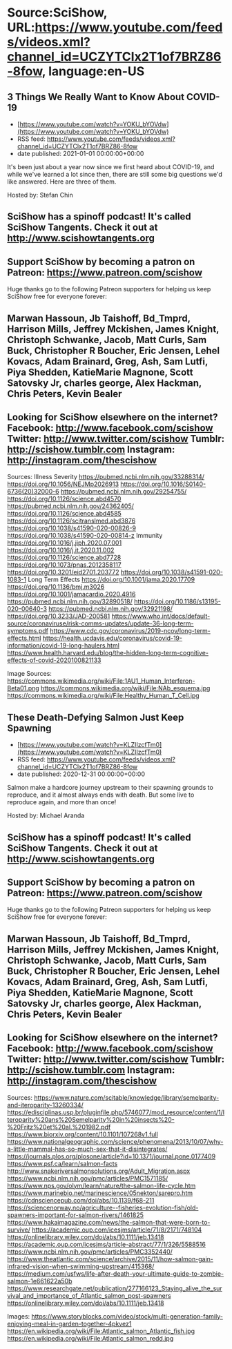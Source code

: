 # Source:SciShow, URL:https://www.youtube.com/feeds/videos.xml?channel_id=UCZYTClx2T1of7BRZ86-8fow, language:en-US

## 3 Things We Really Want to Know About COVID-19
 - [https://www.youtube.com/watch?v=YOKU_bYOVdw](https://www.youtube.com/watch?v=YOKU_bYOVdw)
 - RSS feed: https://www.youtube.com/feeds/videos.xml?channel_id=UCZYTClx2T1of7BRZ86-8fow
 - date published: 2021-01-01 00:00:00+00:00

It's been just about a year now since we first heard about COVID-19, and while we've learned a lot since then, there are still some big questions we'd like answered. Here are three of them.

Hosted by: Stefan Chin

SciShow has a spinoff podcast! It's called SciShow Tangents. Check it out at http://www.scishowtangents.org
----------
Support SciShow by becoming a patron on Patreon: https://www.patreon.com/scishow
----------
Huge thanks go to the following Patreon supporters for helping us keep SciShow free for everyone forever:

Marwan Hassoun, Jb Taishoff, Bd_Tmprd, Harrison Mills, Jeffrey Mckishen, James Knight, Christoph Schwanke, Jacob, Matt Curls, Sam Buck, Christopher R Boucher, Eric Jensen, Lehel Kovacs, Adam Brainard, Greg, Ash, Sam Lutfi, Piya Shedden, KatieMarie Magnone, Scott Satovsky Jr, charles george, Alex Hackman, Chris Peters, Kevin Bealer
----------
Looking for SciShow elsewhere on the internet?
Facebook: http://www.facebook.com/scishow
Twitter: http://www.twitter.com/scishow
Tumblr: http://scishow.tumblr.com
Instagram: http://instagram.com/thescishow
----------
Sources:
Illness Severity
https://pubmed.ncbi.nlm.nih.gov/33288314/
https://doi.org/10.1056/NEJMp2026913
https://doi.org/10.1016/S0140-6736(20)32000-6
https://pubmed.ncbi.nlm.nih.gov/29254755/
https://doi.org/10.1126/science.abd4570
https://pubmed.ncbi.nlm.nih.gov/24362405/
https://doi.org/10.1126/science.abd4585
https://doi.org/10.1126/scitranslmed.abd3876
https://doi.org/10.1038/s41590-020-00826-9
https://doi.org/10.1038/s41590-020-00814-z
Immunity
https://doi.org/10.1016/j.jiph.2020.07.001
https://doi.org/10.1016/j.it.2020.11.002
https://doi.org/10.1126/science.abd7728
https://doi.org/10.1073/pnas.2012358117
https://doi.org/10.3201/eid2701.203772
https://doi.org/10.1038/s41591-020-1083-1 
Long Term Effects
https://doi.org/10.1001/jama.2020.17709
https://doi.org/10.1136/bmj.m3026
https://doi.org/10.1001/jamacardio.2020.4916
https://pubmed.ncbi.nlm.nih.gov/32890518/
https://doi.org/10.1186/s13195-020-00640-3
https://pubmed.ncbi.nlm.nih.gov/32921198/
https://doi.org/10.3233/JAD-200581
https://www.who.int/docs/default-source/coronaviruse/risk-comms-updates/update-36-long-term-symptoms.pdf 
https://www.cdc.gov/coronavirus/2019-ncov/long-term-effects.html 
https://health.ucdavis.edu/coronavirus/covid-19-information/covid-19-long-haulers.html 
https://www.health.harvard.edu/blog/the-hidden-long-term-cognitive-effects-of-covid-2020100821133 

Image Sources:
https://commons.wikimedia.org/wiki/File:1AU1_Human_Interferon-Beta01.png
https://commons.wikimedia.org/wiki/File:NAb_esquema.jpg
https://commons.wikimedia.org/wiki/File:Healthy_Human_T_Cell.jpg

## These Death-Defying Salmon Just Keep Spawning
 - [https://www.youtube.com/watch?v=KLZIIzcfTm0](https://www.youtube.com/watch?v=KLZIIzcfTm0)
 - RSS feed: https://www.youtube.com/feeds/videos.xml?channel_id=UCZYTClx2T1of7BRZ86-8fow
 - date published: 2020-12-31 00:00:00+00:00

Salmon make a hardcore journey upstream to their spawning grounds to reproduce, and it almost always ends with death. But some live to reproduce again, and more than once! 

Hosted by: Michael Aranda

SciShow has a spinoff podcast! It's called SciShow Tangents. Check it out at http://www.scishowtangents.org
----------
Support SciShow by becoming a patron on Patreon: https://www.patreon.com/scishow
----------
Huge thanks go to the following Patreon supporters for helping us keep SciShow free for everyone forever:

Marwan Hassoun, Jb Taishoff, Bd_Tmprd, Harrison Mills, Jeffrey Mckishen, James Knight, Christoph Schwanke, Jacob, Matt Curls, Sam Buck, Christopher R Boucher, Eric Jensen, Lehel Kovacs, Adam Brainard, Greg, Ash, Sam Lutfi, Piya Shedden, KatieMarie Magnone, Scott Satovsky Jr, charles george, Alex Hackman, Chris Peters, Kevin Bealer
----------
Looking for SciShow elsewhere on the internet?
Facebook: http://www.facebook.com/scishow
Twitter: http://www.twitter.com/scishow
Tumblr: http://scishow.tumblr.com
Instagram: http://instagram.com/thescishow
----------
Sources:
https://www.nature.com/scitable/knowledge/library/semelparity-and-iteroparity-13260334/
https://edisciplinas.usp.br/pluginfile.php/5746077/mod_resource/content/1/Iteroparity%20ans%20Semelparity%20in%20insects%20-%20Fritz%20et%20al.%201982.pdf
https://www.biorxiv.org/content/10.1101/107268v1.full
https://www.nationalgeographic.com/science/phenomena/2013/10/07/why-a-little-mammal-has-so-much-sex-that-it-disintegrates/
https://journals.plos.org/plosone/article?id=10.1371/journal.pone.0177409
https://www.psf.ca/learn/salmon-facts
http://www.snakeriversalmonsolutions.org/Adult_Migration.aspx
https://www.ncbi.nlm.nih.gov/pmc/articles/PMC1571185/
https://www.nps.gov/olym/learn/nature/the-salmon-life-cycle.htm
https://www.marinebio.net/marinescience/05nekton/sarepro.htm
https://cdnsciencepub.com/doi/abs/10.1139/f68-211
https://sciencenorway.no/agriculture--fisheries-evolution-fish/old-spawners-important-for-salmon-rivers/1461825
https://www.hakaimagazine.com/news/the-salmon-that-were-born-to-survive/
https://academic.oup.com/icesjms/article/71/8/2171/748104
https://onlinelibrary.wiley.com/doi/abs/10.1111/jeb.13418
https://academic.oup.com/icesjms/article-abstract/77/1/326/5588516
https://www.ncbi.nlm.nih.gov/pmc/articles/PMC3352440/
https://www.theatlantic.com/science/archive/2015/11/how-salmon-gain-infrared-vision-when-swimming-upstream/415368/
https://medium.com/usfws/life-after-death-your-ultimate-guide-to-zombie-salmon-1e661622a50b
https://www.researchgate.net/publication/277166123_Staying_alive_the_survival_and_importance_of_Atlantic_salmon_post-spawners 
https://onlinelibrary.wiley.com/doi/abs/10.1111/jeb.13418 

Images:
https://www.storyblocks.com/video/stock/multi-generation-family-enjoying-meal-in-garden-together-4pkvez1
https://en.wikipedia.org/wiki/File:Atlantic_salmon_Atlantic_fish.jpg
https://en.wikipedia.org/wiki/File:Atlantic_salmon_redd.jpg


